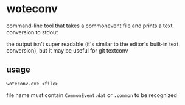 # woteconv
command-line tool that takes a commonevent file and prints a text conversion to stdout

the output isn't super readable (it's similar to the editor's built-in text conversion), but it may be useful for git textconv

## usage
```
woteconv.exe <file>
```
file name must contain `CommonEvent.dat` or `.common` to be recognized

